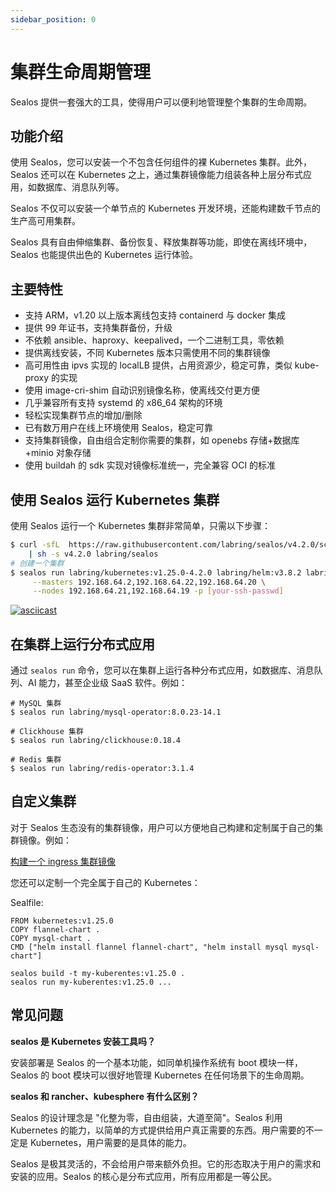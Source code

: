 ```yaml
---
sidebar_position: 0
---
```


# 集群生命周期管理

Sealos 提供一套强大的工具，使得用户可以便利地管理整个集群的生命周期。

## 功能介绍

使用 Sealos，您可以安装一个不包含任何组件的裸 Kubernetes 集群。此外，Sealos 还可以在 Kubernetes 之上，通过集群镜像能力组装各种上层分布式应用，如数据库、消息队列等。

Sealos 不仅可以安装一个单节点的 Kubernetes 开发环境，还能构建数千节点的生产高可用集群。

Sealos 具有自由伸缩集群、备份恢复、释放集群等功能，即使在离线环境中，Sealos 也能提供出色的 Kubernetes 运行体验。

## 主要特性

- 支持 ARM，v1.20 以上版本离线包支持 containerd 与 docker 集成
- 提供 99 年证书，支持集群备份，升级
- 不依赖 ansible、haproxy、keepalived，一个二进制工具，零依赖
- 提供离线安装，不同 Kubernetes 版本只需使用不同的集群镜像
- 高可用性由 ipvs 实现的 localLB 提供，占用资源少，稳定可靠，类似 kube-proxy 的实现
- 使用 image-cri-shim 自动识别镜像名称，使离线交付更方便
- 几乎兼容所有支持 systemd 的 x86_64 架构的环境
- 轻松实现集群节点的增加/删除
- 已有数万用户在线上环境使用 Sealos，稳定可靠
- 支持集群镜像，自由组合定制你需要的集群，如 openebs 存储+数据库+minio 对象存储
- 使用 buildah 的 sdk 实现对镜像标准统一，完全兼容 OCI 的标准

## 使用 Sealos 运行 Kubernetes 集群

使用 Sealos 运行一个 Kubernetes 集群非常简单，只需以下步骤：

```bash
$ curl -sfL  https://raw.githubusercontent.com/labring/sealos/v4.2.0/scripts/install.sh \
    | sh -s v4.2.0 labring/sealos
# 创建一个集群
$ sealos run labring/kubernetes:v1.25.0-4.2.0 labring/helm:v3.8.2 labring/calico:v3.24.1 \
     --masters 192.168.64.2,192.168.64.22,192.168.64.20 \
     --nodes 192.168.64.21,192.168.64.19 -p [your-ssh-passwd]
```

[![asciicast](https://asciinema.org/a/519263.svg)](https://asciinema.org/a/519263?speed=3)

## 在集群上运行分布式应用

通过 `sealos run` 命令，您可以在集群上运行各种分布式应用，如数据库、消息队列、AI 能力，甚至企业级 SaaS 软件。例如：

```shell
# MySQL 集群
$ sealos run labring/mysql-operator:8.0.23-14.1

# Clickhouse 集群
$ sealos run labring/clickhouse:0.18.4

# Redis 集群
$ sealos run labring/redis-operator:3.1.4
```

## 自定义集群

对于 Sealos 生态没有的集群镜像，用户可以方便地自己构建和定制属于自己的集群镜像。例如：

[构建一个 ingress 集群镜像](https://docs.sealos.io/docs/lifecycle-management/quick-start/build-ingress-cluster-image)

您还可以定制一个完全属于自己的 Kubernetes：

Sealfile:

```shell
FROM kubernetes:v1.25.0
COPY flannel-chart .
COPY mysql-chart .
CMD ["helm install flannel flannel-chart", "helm install mysql mysql-chart"]
```

```shell
sealos build -t my-kuberentes:v1.25.0 .
sealos run my-kuberentes:v1.25.0 ...
```

## 常见问题

**sealos 是 Kubernetes 安装工具吗？**

安装部署是 Sealos 的一个基本功能，如同单机操作系统有 boot 模块一样，Sealos 的 boot 模块可以很好地管理 Kubernetes 在任何场景下的生命周期。

**sealos 和 rancher、kubesphere 有什么区别？**

Sealos 的设计理念是 "化整为零，自由组装，大道至简"。Sealos 利用 Kubernetes 的能力，以简单的方式提供给用户真正需要的东西。用户需要的不一定是 Kubernetes，用户需要的是具体的能力。

Sealos 是极其灵活的，不会给用户带来额外负担。它的形态取决于用户的需求和安装的应用。Sealos 的核心是分布式应用，所有应用都是一等公民。
